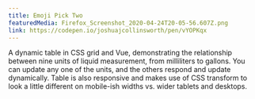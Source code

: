 ```yaml
---
title: Emoji Pick Two
featuredMedia: Firefox_Screenshot_2020-04-24T20-05-56.607Z.png
link: https://codepen.io/joshuajcollinsworth/pen/vYOPKqx
---
```


A dynamic table in CSS grid and Vue, demonstrating the relationship between nine units of liquid measurement, from milliliters to gallons. You can update any one of the units, and the others respond and update dynamically. Table is also responsive and makes use of CSS transform to look a little different on mobile-ish widths vs. wider tablets and desktops.
